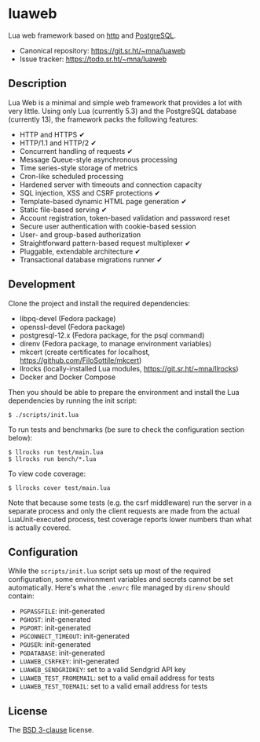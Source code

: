 # luaweb

Lua web framework based on [http][] and [PostgreSQL][pg].

* Canonical repository: https://git.sr.ht/~mna/luaweb
* Issue tracker: https://todo.sr.ht/~mna/luaweb

## Description

Lua Web is a minimal and simple web framework that provides a lot with very little.
Using only Lua (currently 5.3) and the PostgreSQL database (currently 13), the
framework packs the following features:

* HTTP and HTTPS ✔
* HTTP/1.1 and HTTP/2 ✔
* Concurrent handling of requests ✔
* Message Queue-style asynchronous processing
* Time series-style storage of metrics
* Cron-like scheduled processing
* Hardened server with timeouts and connection capacity
* SQL injection, XSS and CSRF protections ✔
* Template-based dynamic HTML page generation ✔
* Static file-based serving ✔
* Account registration, token-based validation and password reset
* Secure user authentication with cookie-based session
* User- and group-based authorization
* Straightforward pattern-based request multiplexer ✔
* Pluggable, extendable architecture ✔
* Transactional database migrations runner ✔

## Development

Clone the project and install the required dependencies:

* libpq-devel (Fedora package)
* openssl-devel (Fedora package)
* postgresql-12.x (Fedora package, for the psql command)
* direnv (Fedora package, to manage environment variables)
* mkcert (create certificates for localhost, https://github.com/FiloSottile/mkcert)
* llrocks (locally-installed Lua modules, https://git.sr.ht/~mna/llrocks)
* Docker and Docker Compose

Then you should be able to prepare the environment and install the Lua dependencies
by running the init script:

```
$ ./scripts/init.lua
```

To run tests and benchmarks (be sure to check the configuration section below):

```
$ llrocks run test/main.lua
$ llrocks run bench/*.lua
```

To view code coverage:

```
$ llrocks cover test/main.lua
```

Note that because some tests (e.g. the csrf middleware) run the server in a separate
process and only the client requests are made from the actual LuaUnit-executed process,
test coverage reports lower numbers than what is actually covered.

## Configuration

While the `scripts/init.lua` script sets up most of the required configuration, some
environment variables and secrets cannot be set automatically. Here's what the `.envrc`
file managed by `direnv` should contain:

* `PGPASSFILE`: init-generated
* `PGHOST`: init-generated
* `PGPORT`: init-generated
* `PGCONNECT_TIMEOUT`: init-generated
* `PGUSER`: init-generated
* `PGDATABASE`: init-generated
* `LUAWEB_CSRFKEY`: init-generated
* `LUAWEB_SENDGRIDKEY`: set to a valid Sendgrid API key
* `LUAWEB_TEST_FROMEMAIL`: set to a valid email address for tests
* `LUAWEB_TEST_TOEMAIL`: set to a valid email address for tests

## License

The [BSD 3-clause][bsd] license.

[bsd]: http://opensource.org/licenses/BSD-3-Clause
[http]: https://github.com/daurnimator/lua-http
[pg]: https://www.postgresql.org/
